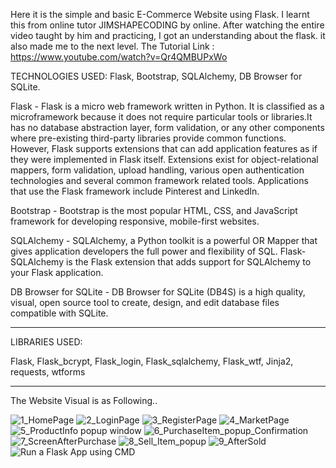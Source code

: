 Here it is the simple and basic E-Commerce Website using Flask.
I learnt this from online tutor JIMSHAPECODING by online. After watching the entire video taught by him and practicing, I got an understanding about the flask. 
it also made me to the next level.
The Tutorial Link : https://www.youtube.com/watch?v=Qr4QMBUPxWo

TECHNOLOGIES USED: Flask, Bootstrap, SQLAlchemy, DB Browser for SQLite. 

Flask - Flask is a micro web framework written in Python. It is classified as a microframework because it does not require particular tools or libraries.It has no               database abstraction layer, form validation, or any other components where pre-existing third-party libraries provide common functions. However, Flask supports           extensions that can add application features as if they were implemented in Flask itself. Extensions exist for object-relational mappers, form validation, upload         handling, various open authentication technologies and several common framework related tools.
        Applications that use the Flask framework include Pinterest and LinkedIn.
        
Bootstrap - Bootstrap is the most popular HTML, CSS, and JavaScript framework for developing responsive, mobile-first websites.

SQLAlchemy - SQLAlchemy, a Python toolkit is a powerful OR Mapper that gives application developers the full power and flexibility of SQL. Flask-SQLAlchemy is the Flask              extension that adds support for SQLAlchemy to your Flask application.

DB Browser for SQLite - DB Browser for SQLite (DB4S) is a high quality, visual, open source tool to create, design, and edit database files compatible with SQLite.

-------------------------------------------------------------------------------------------------------------------------------------------------------------------------

LIBRARIES USED: 

Flask, Flask_bcrypt, Flask_login, Flask_sqlalchemy, Flask_wtf, Jinja2, requests, wtforms

-------------------------------------------------------------------------------------------------------------------------------------------------------------------------

The Website Visual is as Following..


![1_HomePage](https://user-images.githubusercontent.com/98961149/179966399-65f1b3c3-3355-4ebe-b52c-a4915d744500.jpg)
![2_LoginPage](https://user-images.githubusercontent.com/98961149/179966405-d5eb4cd1-e0d2-4f31-9525-c2be2ebc0449.jpg)
![3_RegisterPage](https://user-images.githubusercontent.com/98961149/179966408-00fff944-f842-4873-8c1d-091f4dad47d0.jpg)
![4_MarketPage](https://user-images.githubusercontent.com/98961149/179966410-e302f5fb-af67-4e82-9875-b5fb14498112.jpg)
![5_ProductInfo popup window](https://user-images.githubusercontent.com/98961149/179966415-f63eaa4b-91de-4be5-9152-2e1ac1ea6309.jpg)
![6_PurchaseItem_popup_Confirmation](https://user-images.githubusercontent.com/98961149/179966416-9df98928-5348-424e-99e4-5a39ecba0060.jpg)
![7_ScreenAfterPurchase](https://user-images.githubusercontent.com/98961149/179966418-93e2d424-7633-441a-8b55-e4493ef16051.jpg)
![8_Sell_Item_popup](https://user-images.githubusercontent.com/98961149/179966419-636e9ff3-2286-4c05-9076-65d8548d8533.jpg)
![9_AfterSold](https://user-images.githubusercontent.com/98961149/179966422-eca05e24-3c53-44e8-af46-3729677dda39.jpg)
![Run a Flask App using CMD](https://user-images.githubusercontent.com/98961149/179966424-8cfd97c8-bffb-4ae9-867e-014116ec4a54.jpg)
